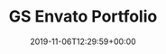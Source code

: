 ---
title: 'GS Envato Portfolio'
date: '2019-11-06T12:29:59+00:00'
type: docs
premium: true
draft: false
---
